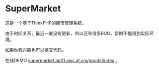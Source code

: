 SuperMarket
===========

这是一个基于ThinkPHP的超市管理系统。


由于时间关系，最近一直没有更新，所以还有很多BUG，暂时不能用到实际环境。


如果你有兴趣也可以提交代码。

在线DEMO [supermarket.ap01.aws.af.cm/goods/index](http://supermarket.ap01.aws.af.cm/goods/index) 。
